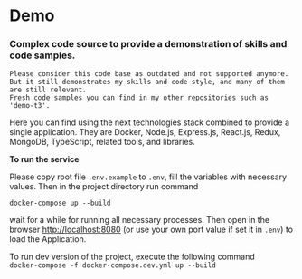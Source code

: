 # Demo

### Complex code source to provide a demonstration of skills and code samples.

```
Please consider this code base as outdated and not supported anymore. 
But it still demonstrates my skills and code style, and many of them are still relevant.
Fresh code samples you can find in my other repositories such as 'demo-t3'.
```

Here you can find using the next technologies stack combined to provide a single application.
They are Docker, Node.js, Express.js, React.js, Redux, MongoDB, TypeScript, related tools, and libraries.

**To run the service**

Please copy root file `.env.example` to `.env`, fill the variables with necessary values.
Then in the project directory run command

`docker-compose up --build`

wait for a while for running all necessary processes. Then open in the
browser [http://localhost:8080](http://localhost:8080) (or use your own port value if set it in `.env`) to load the
Application.

To run dev version of the project, execute the following command  
`docker-compose -f docker-compose.dev.yml up --build` 
